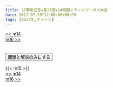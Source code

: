 ```yaml
---
title: 15周年記念★第15回★24時間マラソンウミガメ大会
date: 2017-07-30T12:00:00+09:00
tags: [2017年,マラソン]
---
```

<div class="th_left"><a href="../m14"><< m14</a></div>
<div class="th_right"><a href="../m16">m16 >></a></div>
<br><br>
<script src="../../js/cupsoup.js"></script>
<form>
<input type="button" value="問題と解説のみにする" onClick="toggleCupsoup()">
</form>
{{< m15 >}}
<div class="th_left"><a href="../m14"><< m14</a></div>
<div class="th_right"><a href="../m16">m16 >></a></div>
